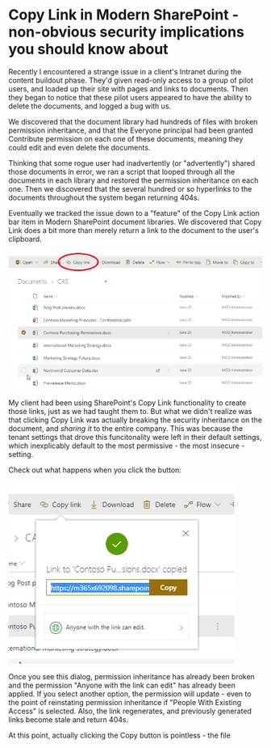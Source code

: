 # Copy Link in Modern SharePoint - non-obvious security implications you should know about

Recently I encountered a strange issue in a client's Intranet during the content buildout phase. They'd given read-only access to a group of pilot users, and loaded up their site with pages and links to documents. Then they began to notice that these pilot users appeared to have the ability to delete the documents, and logged a bug with us.

We discovered that the document library had hundreds of files with broken permission inheritance, and that the Everyone principal had been granted Contribute permission on each one of these documents, meaning they could edit and even delete the documents. 

Thinking that some rogue user had inadvertently (or "advertently") shared those documents in error, we ran a script that looped through all the documents in each library and restored the permission inheritance on each one. Then we discovered that the several hundred or so hyperlinks to the documents throughout the system began returning 404s.

Eventually we tracked the issue down to a "feature" of the Copy Link action bar item in Modern SharePoint document libraries. We discovered that Copy Link does a bit more than merely return a link to the document to the user's clipboard.

![The Document Action Bar](https://github.com/dgusoff/blog/blob/master/Copy-Link-Security-Implications/images/copylink1.png.png?raw=true "The Document Action Bar")

My client had been using SharePoint's Copy Link functionality to create those links, just as we had taught them to. But what we didn't realize was that clicking Copy Link was actually breaking the security inheritance on the document, and *sharing it* to the entire company.  This was because the tenant settings that drove this funcitonality were left in their default settings, which inexplicably default to the most permissive - the most insecure - setting.

Check out what happens when you click the button:

![Copy Link Dialog](https://github.com/dgusoff/blog/blob/master/Copy-Link-Security-Implications/images/copylink2.png?raw=true "The Copy Link Dialog")

Once you see this dialog, permission inheritance has already been broken and the permission "Anyone with the link can edit" has already been applied. If you select another option, the permission will update - even to the point of reinstating permission inheritance if "People With Existing Access" is selected. Also, the link regenerates, and previously generated links become stale and return 404s.



At this point, actually clicking the Copy button is pointless - the file 
